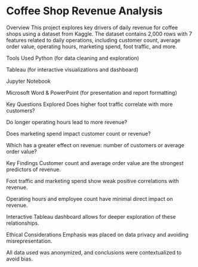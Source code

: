 # Coffee Shop Revenue Analysis
Overview
This project explores key drivers of daily revenue for coffee shops using a dataset from Kaggle. The dataset contains 2,000 rows with 7 features related to daily operations, including customer count, average order value, operating hours, marketing spend, foot traffic, and more.

Tools Used
Python (for data cleaning and exploration)

Tableau (for interactive visualizations and dashboard)

Jupyter Notebook

Microsoft Word & PowerPoint (for presentation and report formatting)

Key Questions Explored
Does higher foot traffic correlate with more customers?

Do longer operating hours lead to more revenue?

Does marketing spend impact customer count or revenue?

Which has a greater effect on revenue: number of customers or average order value?

Key Findings
Customer count and average order value are the strongest predictors of revenue.

Foot traffic and marketing spend show weak positive correlations with revenue.

Operating hours and employee count have minimal direct impact on revenue.

Interactive Tableau dashboard allows for deeper exploration of these relationships.

Ethical Considerations
Emphasis was placed on data privacy and avoiding misrepresentation.

All data used was anonymized, and conclusions were contextualized to avoid bias.

